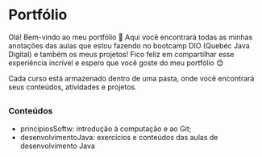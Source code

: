 # Portfólio

Olá! Bem-vindo ao meu portfólio 👋 Aqui você encontrará todas as minhas anotações das aulas que estou fazendo no bootcamp DIO (Quebéc Java Digital) e também os meus projetos! Fico feliz em compartilhar esse experiência incrível e espero que você goste do meu portfólio 😊

Cada curso está armazenado dentro de uma pasta, onde você encontrará seus conteúdos, atividades e projetos.

##
### Conteúdos
 - principiosSoftw: introdução à computação e ao Git;
 - desenvolvimentoJava: exercícios e conteúdos das aulas de desenvolvimento Java
